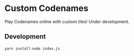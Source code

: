 # Custom Codenames

Play Codenames online with custom tiles! Under development.

## Development

`yarn install`
`node index.js`
